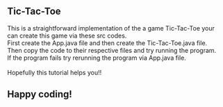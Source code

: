## Tic-Tac-Toe

This is a straightforward implementation of the a game Tic-Tac-Toe your can create this game via these src codes.<br>
First create the App.java file and then create the Tic-Tac-Toe.java file.<br>
Then copy the code to their respective files and try running the program.<br>
If the program fails try rerunning the program via App.java file.<br>
<br>
Hopefully this tutorial helps you!!<br>
## Happy coding!
